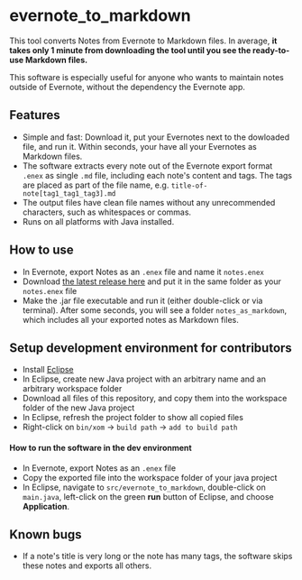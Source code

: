 # evernote_to_markdown
This tool converts Notes from Evernote to Markdown files. In average, **it takes only 1 minute from downloading the tool until you see the ready-to-use Markdown files.**

This software is especially useful for anyone who wants to maintain notes outside of Evernote, without the dependency the Evernote app.

## Features
 * Simple and fast: Download it, put your Evernotes next to the dowloaded file, and run it. Within seconds, your have all your Evernotes as Markdown files.
 * The software extracts every note out of the Evernote export format `.enex` as single `.md` file, including each note's content
    and tags. The tags are placed as part of the file name, e.g. `title-of-note[tag1_tag1_tag3].md`
 * The output files have clean file names without any unrecommended characters, such as whitespaces or commas.
 * Runs on all platforms with Java installed.
 
## How to use
  * In Evernote, export Notes as an `.enex` file and name it `notes.enex`
  * Download [the latest release here](https://github.com/MathiasRenner/evernote_to_markdown/releases) and put it in the same folder as your `notes.enex` file
  * Make the .jar file executable and run it (either double-click or via terminal). After some seconds, you will see a folder `notes_as_markdown`, which includes all your exported notes as Markdown files.

## Setup development environment for contributors
  * Install [Eclipse](https://eclipse.org/downloads/)
  * In Eclipse, create new Java project with an arbitrary name and an arbitrary workspace folder
  * Download all files of this repository, and copy them into the workspace folder of the new Java project
  * In Eclipse, refresh the project folder to show all copied files
  * Right-click on `bin/xom` -> `build path` -> `add to build path`

#### How to run the software in the dev environment
  * In Evernote, export Notes as an `.enex` file
  * Copy the exported file into the workspace folder of your java project
  * In Eclipse, navigate to `src/evernote_to_markdown`, double-click on `main.java`, left-click on the green **run** button of Eclipse, and choose **Application**.
 
## Known bugs
  * If a note's title is very long or the note has many tags, the software skips these notes and exports all others.
